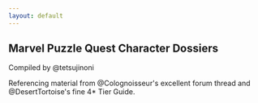 ```yaml
---
layout: default
---
```

## Marvel Puzzle Quest Character Dossiers

Compiled by @tetsujinoni

Referencing material from @Colognoisseur's excellent forum thread and @DesertTortoise's fine 4* Tier Guide.
